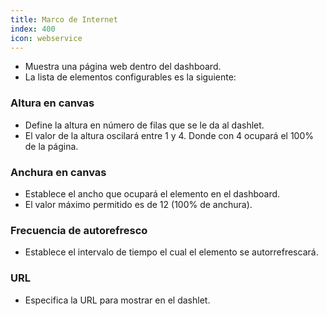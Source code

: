 ```yaml
---
title: Marco de Internet
index: 400
icon: webservice
---
```

* Muestra una página web dentro del dashboard.
* La lista de elementos configurables es la siguiente:

### Altura en canvas
* Define la altura en número de filas que se le da al dashlet.
* El valor de la altura oscilará entre 1 y 4. Donde con 4 ocupará el 100% de la página.

### Anchura en canvas
* Establece el ancho que ocupará el elemento en el dashboard.
* El valor máximo permitido es de 12 (100% de anchura).

### Frecuencia de autorefresco
* Establece el intervalo de tiempo el cual el elemento se autorrefrescará.

### URL
* Especifica la URL para mostrar en el dashlet.